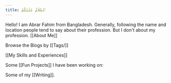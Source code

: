 ```yaml
---
title: ٱلسَّلَامُ عَلَيْكُمْ
---
```

Hello! I am Abrar Fahim from Bangladesh. Generally, following the name and location people tend to say about their profession. But I don't about my profession.
[[About Me]]

Browse the Blogs  by [[Tags/]]

[[My Skills and Experiences]]

Some [[Fun Projects]] I have been working on:

Some of my [[Writing]].
